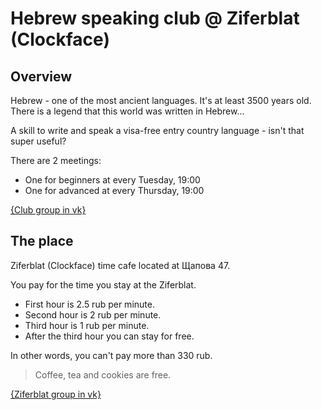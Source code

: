 # Hebrew speaking club @ Ziferblat (Clockface)

## Overview

Hebrew - one of the most ancient languages. It's at least 3500 years old.
There is a legend that this world was written in Hebrew...

A skill to write and speak a visa-free entry country language - isn't that super useful?

There are 2 meetings:
* One for beginners at every Tuesday, 19:00
* One for advanced at every Thursday, 19:00

[{Club group in vk}](https://vk.com/event172459259)

## The place

Ziferblat (Clockface) time cafe located at Щапова 47.

You pay for the time you stay at the Ziferblat.

* First hour is 2.5 rub per minute.
* Second hour is 2 rub per minute.
* Third hour is 1 rub per minute.
* After the third hour you can stay for free.

In other words, you can't pay more than 330 rub.

> Coffee, tea and cookies are free.

[{Ziferblat group in vk}](https://vk.com/clockfacekzn)

